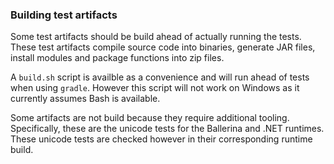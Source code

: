 <!--
#
# Licensed to the Apache Software Foundation (ASF) under one or more
# contributor license agreements.  See the NOTICE file distributed with
# this work for additional information regarding copyright ownership.
# The ASF licenses this file to You under the Apache License, Version 2.0
# (the "License"); you may not use this file except in compliance with
# the License.  You may obtain a copy of the License at
#
#     http://www.apache.org/licenses/LICENSE-2.0
#
# Unless required by applicable law or agreed to in writing, software
# distributed under the License is distributed on an "AS IS" BASIS,
# WITHOUT WARRANTIES OR CONDITIONS OF ANY KIND, either express or implied.
# See the License for the specific language governing permissions and
# limitations under the License.
#
-->

### Building test artifacts

Some test artifacts should be build ahead of actually running the tests.
These test artifacts compile source code into binaries, generate JAR files,
install modules and package functions into zip files.

A `build.sh` script is availble as a convenience and will run ahead of tests
when using `gradle`. However this script will not work on Windows as it currently
assumes Bash is available.

Some artifacts are not build because they require additional tooling.
Specifically, these are the unicode tests for the Ballerina and .NET runtimes.
These unicode tests are checked however in their corresponding runtime build.

